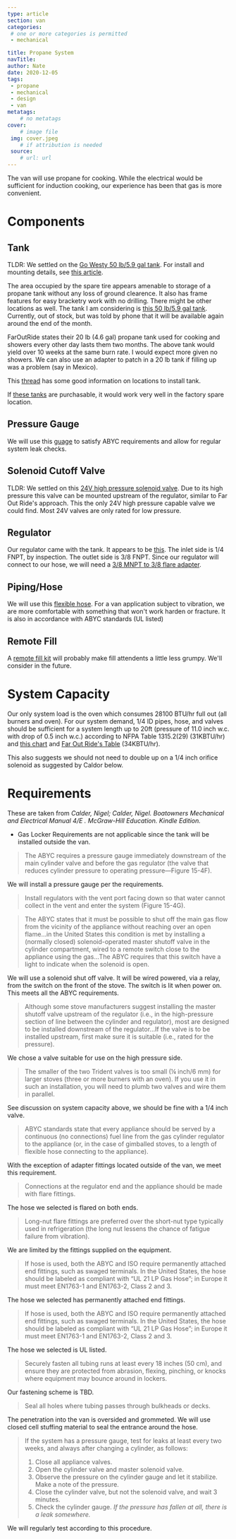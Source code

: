 ```yaml
---
type: article
section: van
categories: 
 # one or more categories is permitted
 - mechanical

title: Propane System
navTitle: 
author: Nate
date: 2020-12-05
tags:
 - propane
 - mechanical
 - design
 - van
metatags:
	# no metatags
cover: 
	# image file
 img: cover.jpeg
	# if attribution is needed
 source: 
	# url: url
---
```



The van will use propane for cooking.  While the electrical would be sufficient for induction cooking, our experience has been that gas is more convenient.

# Components

## Tank

TLDR: We settled on the [Go Westy 50 lb/5.9 gal tank](https://www.gowesty.com/product/-/23916/larger-capacity-lp-tank-w-level-indicator-?v=#tabs-add261).  For install and mounting details, see [this article](/van/structural/propane-mount/propane-mount).

The area occupied by the spare tire appears amenable to storage of a propane tank without any loss of ground clearence.  It also has frame features for easy bracketry work with no drilling.  There might be other locations as well.  The tank I am considering is [this 50 lb/5.9 gal tank](https://www.gowesty.com/product/-/23916/larger-capacity-lp-tank-w-level-indicator-?v=#tabs-add261).  Currently, out of stock, but was told by phone that it will be available again around the end of the month.

FarOutRide states their 20 lb (4.6 gal) propane tank used for cooking and showers every other day lasts them two months.  The above tank would yield over 10 weeks at the same burn rate.  I would expect more given no showers.  We can also use an adapter to patch in a 20 lb tank if filling up was a problem (say in Mexico).

This [thread](https://www.fordtransitusaforum.com/threads/where-to-get-an-external-propane-tank-installed.77664/) has some good information on locations to install tank.

If [these tanks](lpg-asme-toroidal-v8.pdf) are purchasable, it would work very well in the factory spare location.

## Pressure Gauge
We will use this [guage](https://www.amazon.com/dp/B01HIM6PCO?psc=1&smid=A317TR1CT4N6E9) to satisfy ABYC requirements and allow for regular system leak checks.

## Solenoid Cutoff Valve
TLDR: We settled on this [24V high pressure solenoid valve](https://centuryfuelproducts.com/afc-123-24v).  Due to its high pressure this valve can be mounted upstream of the regulator, similar to Far Out Ride's approach.  This the only 24V high pressure capable valve we could find.  Most 24V valves are only rated for low pressure.

## Regulator
Our regulator came with the tank.  It appears to be [this](https://www.gowesty.com/product/made-in-usa/2448/lpg-gas-regulator-2-stage).  The inlet side is 1/4 FNPT, by inspection.  The outlet side is 3/8 FNPT.  Since our regulator will connect to our hose, we will need a [3/8 MNPT to 3/8 flare adapter](https://www.homedepot.com/p/Everbilt-3-8-in-Flare-x-3-8-in-MIP-Brass-Adapter-Fitting-801439/207176676).


## Piping/Hose
We will use this [flexible hose](https://www.amazon.com/Trident-Marine-1014-3838-180-Supply-Fittings/dp/B000FQ1HEM/).  For a van application subject to vibration, we are more comfortable with something that won't work harden or fracture.  It is also in accordance with ABYC standards (UL listed)


## Remote Fill
A [remote fill kit](https://www.fordtransitusaforum.com/threads/nashfuel-remote-propane-fill-kit.71888/#post-955602) will probably make fill attendents a little less grumpy. We'll consider in the future.


# System Capacity
Our only system load is the oven which consumes 28100 BTU/hr full out (all burners and oven).  For our system demand, 1/4 ID pipes, hose, and valves should be sufficient for a system length up to 20ft (pressure of 11.0 inch w.c. with drop of 0.5 inch w.c.) according to NFPA Table 1315.2(29) (31KBTU/hr) and [this chart](line-sizing-charts-lp-gas-equipment.pdf) and [Far Out Ride's Table](https://faroutride.com/propane-system/#elementor-toc__heading-anchor-16) (34KBTU/hr).

This also suggests we should not need to double up on a 1/4 inch orifice solenoid as suggested by Caldor below.

# Requirements

These are taken from _Calder, Nigel; Calder, Nigel. Boatowners Mechanical and Electrical Manual 4/E . McGraw-Hill Education. Kindle Edition._ 

* Gas Locker Requirements are not applicable since the tank will be installed outside the van.

> The ABYC requires a pressure gauge immediately downstream of the main cylinder valve and before the gas regulator (the valve that reduces cylinder pressure to operating pressure—Figure 15-4F).

We will install a pressure gauge per the requirements.

> Install regulators with the vent port facing down so that water cannot collect in the vent and enter the system (Figure 15-4G).

>The ABYC states that it must be possible to shut off the main gas flow from the vicinity of the appliance without reaching over an open flame...in the United States this condition is met by installing a (normally closed) solenoid-operated master shutoff valve in the cylinder compartment, wired to a remote switch close to the appliance using the gas...The ABYC requires that this switch have a light to indicate when the solenoid is open.

We will use a solenoid shut off valve.  It will be wired powered, via a relay, from the switch on the front of the stove.  The switch is lit when power on.  This meets all the ABYC requirements.

>Although some stove manufacturers suggest installing the master shutoff valve upstream of the regulator (i.e., in the high-pressure section of line between the cylinder and regulator), most are designed to be installed downstream of the regulator...If the valve is to be installed upstream, first make sure it is suitable (i.e., rated for the pressure).

We chose a valve suitable for use on the high pressure side.

>The smaller of the two Trident valves is too small (¼ inch/6 mm) for larger stoves (three or more burners with an oven). If you use it in such an installation, you will need to plumb two valves and wire them in parallel.

See discussion on system capacity above, we should be fine with a 1/4 inch valve.

>ABYC standards state that every appliance should be served by a continuous (no connections) fuel line from the gas cylinder regulator to the appliance (or, in the case of gimballed stoves, to a length of flexible hose connecting to the appliance).

With the exception of adapter fittings located outside of the van, we meet this requirement.

>Connections at the regulator end and the appliance should be made with flare fittings.

The hose we selected is flared on both ends.

>Long-nut flare fittings are preferred over the short-nut type typically used in refrigeration (the long nut lessens the chance of fatigue failure from vibration).

We are limited by the fittings supplied on the equipment.

>If hose is used, both the ABYC and ISO require permanently attached end fittings, such as swaged terminals. In the United States, the hose should be labeled as compliant with “UL 21 LP Gas Hose”; in Europe it must meet EN1763-1 and EN1763-2, Class 2 and 3.

The hose we selected has permanently attached end fittings.

>If hose is used, both the ABYC and ISO require permanently attached end fittings, such as swaged terminals. In the United States, the hose should be labeled as compliant with “UL 21 LP Gas Hose”; in Europe it must meet EN1763-1 and EN1763-2, Class 2 and 3.

The hose we selected is UL listed.

>Securely fasten all tubing runs at least every 18 inches (50 cm), and ensure they are protected from abrasion, flexing, pinching, or knocks where equipment may bounce around in lockers.

Our fastening scheme is TBD.

>Seal all holes where tubing passes through bulkheads or decks.

The penetration into the van is oversided and grommeted.  We will use closed cell stuffing material to seal the entrance around the hose.

>If the system has a pressure gauge, test for leaks at least every two weeks, and always after changing a cylinder, as follows: 
>1. Close all appliance valves. 
>2. Open the cylinder valve and master solenoid valve. 
>3. Observe the pressure on the cylinder gauge and let it stabilize. Make a note of the pressure. 
>4. Close the cylinder valve, but not the solenoid valve, and wait 3 minutes. 
>5. Check the cylinder gauge. _If the pressure has fallen at all, there is a leak somewhere._

We will regularly test according to this procedure.